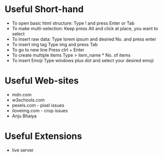 # Useful Short-hand
* To open basic html structure:
Type ! and press Enter or Tab
* To make multi-selection:
Keep press Alt and click at place, you want to select
* To insert raw data:
Type lorem ipsum and desired No. and press enter
* To insert img tag
Type img and press Tab
* To go to new line
Press ctrl + Enter
* To create multiple items
Type > item_name * No. of items
* To insert Emoji
Type windows plus dot and select your desired emoji

# Useful Web-sites
* mdn.com
* w3schools.com
* pexels.com - pixel issues
* iloveimg.com - crop issues
* Anju Bhaiya

# Useful Extensions
* live server
